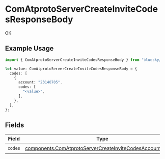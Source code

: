 # ComAtprotoServerCreateInviteCodesResponseBody

OK

## Example Usage

```typescript
import { ComAtprotoServerCreateInviteCodesResponseBody } from "bluesky/models/operations";

let value: ComAtprotoServerCreateInviteCodesResponseBody = {
  codes: [
    {
      account: "23140705",
      codes: [
        "<value>",
      ],
    },
  ],
};
```

## Fields

| Field                                                                                                                                  | Type                                                                                                                                   | Required                                                                                                                               | Description                                                                                                                            |
| -------------------------------------------------------------------------------------------------------------------------------------- | -------------------------------------------------------------------------------------------------------------------------------------- | -------------------------------------------------------------------------------------------------------------------------------------- | -------------------------------------------------------------------------------------------------------------------------------------- |
| `codes`                                                                                                                                | [components.ComAtprotoServerCreateInviteCodesAccountCodes](../../models/components/comatprotoservercreateinvitecodesaccountcodes.md)[] | :heavy_check_mark:                                                                                                                     | N/A                                                                                                                                    |